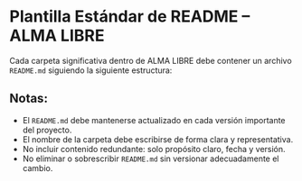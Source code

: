 # Plantilla Estándar de README – ALMA LIBRE

Cada carpeta significativa dentro de ALMA LIBRE debe contener un archivo `README.md` siguiendo la siguiente estructura:


## Notas:
- El `README.md` debe mantenerse actualizado en cada versión importante del proyecto.
- El nombre de la carpeta debe escribirse de forma clara y representativa.
- No incluir contenido redundante: solo propósito claro, fecha y versión.
- No eliminar o sobrescribir `README.md` sin versionar adecuadamente el cambio.

